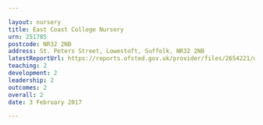 ```yaml
---

layout: nursery
title: East Coast College Nursery
urn: 251785
postcode: NR32 2NB
address: St. Peters Street, Lowestoft, Suffolk, NR32 2NB
latestReportUrl: https://reports.ofsted.gov.uk/provider/files/2654221/urn/251785.pdf
teaching: 2
development: 2
leadership: 2
outcomes: 2
overall: 2
date: 3 February 2017

---
```

